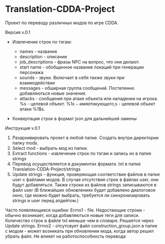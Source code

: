 # Translation-CDDA-Project

Проект по переводу различных модов по игре CDDA.

Версия v.0.1
* Извлечение строк по тэгам:
   - names -  название
   - description - описание
   - job_descriptions - фразы NPC на вопрос, что они делают.
   - start name - обобщенное название локаций при генерации персонажа 
   - sounds - звуки. Включает в себя также звуки при взаимодействии
   - messages - обширная группа сообщений. Постепенно добавляються новые значения.
   - attacks - сообщения при атаке объекта или нападении на игрока. %s - целевой объект. %1$s - имя атакующего, %2$s - целевой объект атаки %1$s.

* Конвертация строк в формат json для дальнейшей замены

Инструкция v.0.1
1) Разархивировать проект в любой папке. Создать внутри директории папку mods.
2) Select mod - выбрать мод из папки. 
3) Extract functions - извлечение строк по тэгам и запись их в папке strings
4) Перевод осуществляется в документах формата .txt  в папке Translation-CDDA-Project/strings
5) Update strings - функция, проверяющая соответствие файлов в папке user c файлами модов. В случае отсутствия строк в файлах user, они будут добавляться. Также строки из файлов strings записываются в файл user (В ближайших обновлениях будет добавлено диалоговое окно, где можно будет выбрать, требуется ли синхронизировать strings и user перед апдейтом.)

Часто появляющиеся ошибки:
Errno1 - file. Недостающие строки - обычно возникает, когда добавляються новые теги для записи. Количество строк в файле txt меньше чем в словаре. Решается через Update strings.
Errno2 - отсутсвует файл construction_group.json в папке с модом - может возникать при обновлении мода, когда автор решил убрать файл. Не влияет на работоспособность перевода